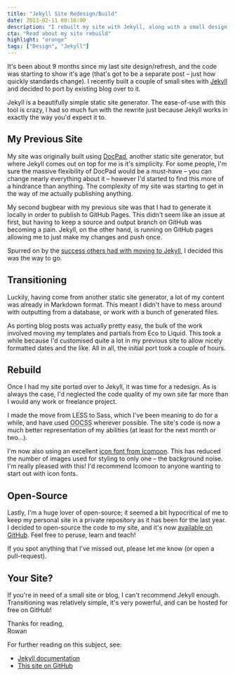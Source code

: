 ```yaml
---
title: "Jekyll Site Redesign/Build"
date: 2013-02-11 00:16:00
description: "I rebuilt my site with Jekyll, along with a small design refresh; it went so smoothly I thought I'd blog about it. Definitely something to consider if you're building a small site."
cta: "Read about my site rebuild"
highlight: "orange"
tags: ["Design", "Jekyll"]
---
```



It's been about 9 months since my last site design/refresh, and the code was starting to show it's age (that's got to be a separate post – just how quickly standards change). I recently built a couple of small sites with [Jekyll][jekyll] and decided to port by existing blog over to it.

Jekyll is a beautifully simple static site generator. The ease-of-use with this tool is crazy, I had so much fun with the rewrite just because Jekyll works in exactly the way you'd expect it to.


My Previous Site
----------------

My site was originally built using [DocPad][docpad], another static site generator, but where Jekyll comes out on top for me is it's simplicity. For some people, I'm sure the massive flexibility of DocPad would be a must-have – you can change nearly everything about it – however I'd started to find this more of a hindrance than anything. The complexity of my site was starting to get in the way of me actually publishing anything.

My second bugbear with my previous site was that I had to generate it locally in order to publish to GitHub Pages. This didn't seem like an issue at first, but having to keep a source and output branch on GitHub was becoming a pain. Jekyll, on the other hand, is running on GitHub pages allowing me to just make my changes and push once.

Spurred on by the [success others had with moving to Jekyll][csswizardry-jekyll], I decided this was the way to go.


Transitioning
-------------

Luckily, having come from another static site generator, a lot of my content was already in Markdown format. This meant I didn't have to mess around with outputting from a database, or work with a bunch of generated files.

As porting blog posts was actually pretty easy, the bulk of the work involved moving my templates and partials from Eco to Liquid. This took a while because I'd customised quite a lot in my previous site to allow nicely formatted dates and the like. All in all, the initial port took a couple of hours.


Rebuild
-------

Once I had my site ported over to Jekyll, it was time for a redesign. As is always the case, I'd neglected the code quality of my own site far more than I would any work or freelance project.

I made the move from LESS to Sass, which I've been meaning to do for a while, and have used <abbr title="Object-Oriented CSS">OOCSS</abbr> wherever possible. The site's code is now a much better representation of my abilities (at least for the next month or two&hellip;).

I'm now also using an excellent [icon font from Icomoon][icomoon]. This has reduced the number of images used for styling to only one – the background noise. I'm really pleased with this! I'd recommend Icomoon to anyone wanting to start out with icon fonts.


Open-Source
-----------

Lastly, I'm a huge lover of open-source; it seemed a bit hypocritical of me to keep my personal site in a private repository as it has been for the last year. I decided to open-source the code to my site, and it's now [available on GitHub][repo]. Feel free to peruse, learn and teach!

If you spot anything that I've missed out, please let me know (or open a pull-request).


Your Site?
----------

If you're in need of a small site or blog, I can't recommend Jekyll enough. Transitioning was relatively simple, it's very powerful, and can be hosted for free on GitHub!

Thanks for reading,  
Rowan


For further reading on this subject, see:

  * [Jekyll documentation][jekyll]
  * [This site on GitHub][repo]



[csswizardry-jekyll]: http://csswizardry.com/2012/12/a-new-css-wizardry/
[docpad]: http://docpad.org/
[icomoon]: http://icomoon.io/
[jekyll]: https://jekyllrb.com/
[repo]: https://github.com/rowanmanning/rowanmanning.github.io
